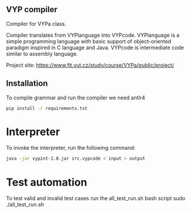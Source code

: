 ## VYP compiler
Compiler for VYPa class.

Compiler translates from VYPlanguage into VYPcode. 
VYPlanguage is a simple programming language with basic support of object-oriented paradigm inspired in C language and Java.
VYPcode is intermediate code similar to assembly language.

Project site: https://www.fit.vut.cz/study/course/VYPa/public/project/

## Installation
To compile grammar and run the compiler we need antlr4
```bash
pip install -r requirements.txt
```

# Interpreter
To invoke the interpreter, run the following command:
```bash
java -jar vypint-1.0.jar src.vypcode < input > output
```
# Test automation
To test valid and invalid test cases run the all_test_run.sh bash script
sudo ./all_test_run.sh